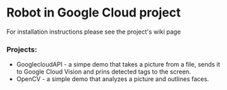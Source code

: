 # Robot in Google Cloud project

For installation instructions please see the project's wiki page

### Projects:
* GooglecloudAPI - a simpe demo that takes a picture from a file, sends it to Google Cloud Vision and prins detected tags to the screen.
* OpenCV - a simple demo that analyzes a picture and outlines faces.
